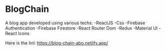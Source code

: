 # BlogChain

A blog app developed using various techs:
-ReactJS
-Css
-Firebase Authentication
-Firebase Firestore
-React Router Dom
-Redux
-Material UI
-React Icons

Here is the linl:
https://blog-chain-abo.netlify.app/


